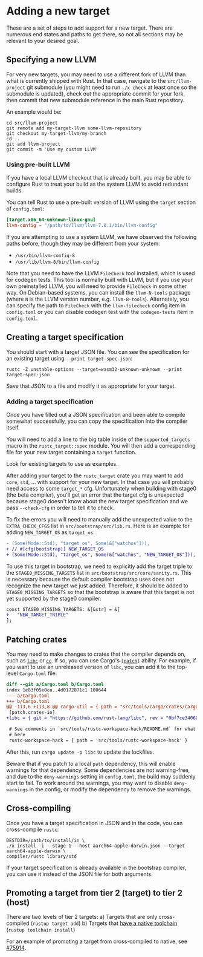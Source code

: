 # Adding a new target

These are a set of steps to add support for a new target. There are
numerous end states and paths to get there, so not all sections may be
relevant to your desired goal.

<!-- toc -->

## Specifying a new LLVM

For very new targets, you may need to use a different fork of LLVM
than what is currently shipped with Rust. In that case, navigate to
the `src/llvm-project` git submodule (you might need to run `./x
check` at least once so the submodule is updated), check out the
appropriate commit for your fork, then commit that new submodule
reference in the main Rust repository.

An example would be:

```
cd src/llvm-project
git remote add my-target-llvm some-llvm-repository
git checkout my-target-llvm/my-branch
cd ..
git add llvm-project
git commit -m 'Use my custom LLVM'
```

### Using pre-built LLVM

If you have a local LLVM checkout that is already built, you may be
able to configure Rust to treat your build as the system LLVM to avoid
redundant builds.

You can tell Rust to use a pre-built version of LLVM using the `target` section
of `config.toml`:

```toml
[target.x86_64-unknown-linux-gnu]
llvm-config = "/path/to/llvm/llvm-7.0.1/bin/llvm-config"
```

If you are attempting to use a system LLVM, we have observed the following paths
before, though they may be different from your system:

- `/usr/bin/llvm-config-8`
- `/usr/lib/llvm-8/bin/llvm-config`

Note that you need to have the LLVM `FileCheck` tool installed, which is used
for codegen tests. This tool is normally built with LLVM, but if you use your
own preinstalled LLVM, you will need to provide `FileCheck` in some other way.
On Debian-based systems, you can install the `llvm-N-tools` package (where `N`
is the LLVM version number, e.g. `llvm-8-tools`). Alternately, you can specify
the path to `FileCheck` with the `llvm-filecheck` config item in `config.toml`
or you can disable codegen test with the `codegen-tests` item in `config.toml`.

## Creating a target specification

You should start with a target JSON file. You can see the specification
for an existing target using `--print target-spec-json`:

```
rustc -Z unstable-options --target=wasm32-unknown-unknown --print target-spec-json
```

Save that JSON to a file and modify it as appropriate for your target.

### Adding a target specification

Once you have filled out a JSON specification and been able to compile
somewhat successfully, you can copy the specification into the
compiler itself.

You will need to add a line to the big table inside of the
`supported_targets` macro in the `rustc_target::spec` module. You
will then add a corresponding file for your new target containing a
`target` function.

Look for existing targets to use as examples.

After adding your target to the `rustc_target` crate you may want to add
`core`, `std`, ... with support for your new target. In that case you will
probably need access to some `target_*` cfg. Unfortunately when building with
stage0 (the beta compiler), you'll get an error that the target cfg is
unexpected because stage0 doesn't know about the new target specification and
we pass `--check-cfg` in order to tell it to check.

To fix the errors you will need to manually add the unexpected value to the
`EXTRA_CHECK_CFGS` list in `src/bootstrap/src/lib.rs`. Here is an example for
adding `NEW_TARGET_OS` as `target_os`:
```diff
- (Some(Mode::Std), "target_os", Some(&["watchos"])),
+ // #[cfg(bootstrap)] NEW_TARGET_OS
+ (Some(Mode::Std), "target_os", Some(&["watchos", "NEW_TARGET_OS"])),
```

To use this target in bootstrap, we need to explicitly add the target triple to the `STAGE0_MISSING_TARGETS`
list in `src/bootstrap/src/core/sanity.rs`. This is necessary because the default compiler bootstrap uses does
not recognize the new target we just added. Therefore, it should be added to `STAGE0_MISSING_TARGETS` so that the
bootstrap is aware that this target is not yet supported by the stage0 compiler.

```diff
const STAGE0_MISSING_TARGETS: &[&str] = &[
+   "NEW_TARGET_TRIPLE"
];
```

## Patching crates

You may need to make changes to crates that the compiler depends on,
such as [`libc`][] or [`cc`][]. If so, you can use Cargo's
[`[patch]`][patch] ability. For example, if you want to use an
unreleased version of `libc`, you can add it to the top-level
`Cargo.toml` file:

```diff
diff --git a/Cargo.toml b/Cargo.toml
index 1e83f05e0ca..4d0172071c1 100644
--- a/Cargo.toml
+++ b/Cargo.toml
@@ -113,6 +113,8 @@ cargo-util = { path = "src/tools/cargo/crates/cargo-util" }
 [patch.crates-io]
+libc = { git = "https://github.com/rust-lang/libc", rev = "0bf7ce340699dcbacabdf5f16a242d2219a49ee0" }

 # See comments in `src/tools/rustc-workspace-hack/README.md` for what's going on
 # here
 rustc-workspace-hack = { path = 'src/tools/rustc-workspace-hack' }
```

After this, run `cargo update -p libc` to update the lockfiles.

Beware that if you patch to a local `path` dependency, this will enable
warnings for that dependency. Some dependencies are not warning-free, and due
to the `deny-warnings` setting in `config.toml`, the build may suddenly start
to fail. To work around the warnings, you may want to disable `deny-warnings`
in the config, or modify the dependency to remove the warnings.

[`libc`]: https://crates.io/crates/libc
[`cc`]: https://crates.io/crates/cc
[patch]: https://doc.rust-lang.org/stable/cargo/reference/overriding-dependencies.html#the-patch-section

## Cross-compiling

Once you have a target specification in JSON and in the code, you can
cross-compile `rustc`:

```
DESTDIR=/path/to/install/in \
./x install -i --stage 1 --host aarch64-apple-darwin.json --target aarch64-apple-darwin \
compiler/rustc library/std
```

If your target specification is already available in the bootstrap
compiler, you can use it instead of the JSON file for both arguments.

## Promoting a target from tier 2 (target) to tier 2 (host)

There are two levels of tier 2 targets:
  a) Targets that are only cross-compiled (`rustup target add`)
  b) Targets that [have a native toolchain][tier2-native] (`rustup toolchain install`)

[tier2-native]: https://doc.rust-lang.org/nightly/rustc/target-tier-policy.html#tier-2-with-host-tools

For an example of promoting a target from cross-compiled to native,
see [#75914](https://github.com/rust-lang/rust/pull/75914).
